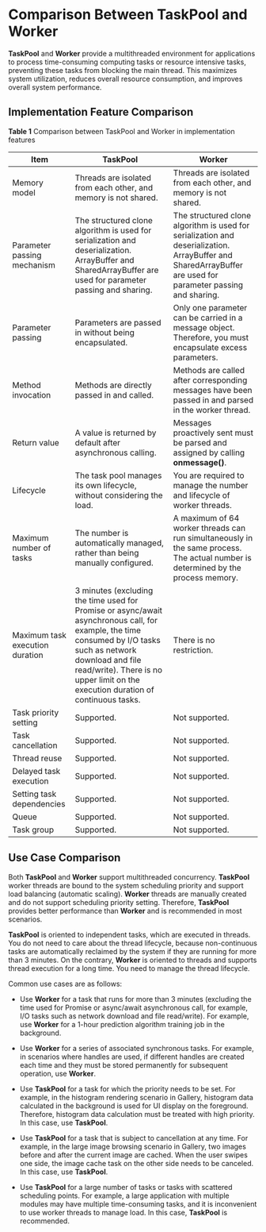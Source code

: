 # Comparison Between TaskPool and Worker


**TaskPool** and **Worker** provide a multithreaded environment for applications to process time-consuming computing tasks or resource intensive tasks, preventing these tasks from blocking the main thread. This maximizes system utilization, reduces overall resource consumption, and improves overall system performance.

## Implementation Feature Comparison

**Table 1** Comparison between TaskPool and Worker in implementation features

| Item| TaskPool | Worker |
| -------- | -------- | -------- |
| Memory model| Threads are isolated from each other, and memory is not shared.| Threads are isolated from each other, and memory is not shared.|
| Parameter passing mechanism| The structured clone algorithm is used for serialization and deserialization.<br>ArrayBuffer and SharedArrayBuffer are used for parameter passing and sharing.| The structured clone algorithm is used for serialization and deserialization.<br>ArrayBuffer and SharedArrayBuffer are used for parameter passing and sharing.|
| Parameter passing| Parameters are passed in without being encapsulated.| Only one parameter can be carried in a message object. Therefore, you must encapsulate excess parameters.|
| Method invocation| Methods are directly passed in and called.| Methods are called after corresponding messages have been passed in and parsed in the worker thread.|
| Return value| A value is returned by default after asynchronous calling.| Messages proactively sent must be parsed and assigned by calling **onmessage()**.|
| Lifecycle| The task pool manages its own lifecycle, without considering the load.| You are required to manage the number and lifecycle of worker threads.|
| Maximum number of tasks| The number is automatically managed, rather than being manually configured.| A maximum of 64 worker threads can run simultaneously in the same process. The actual number is determined by the process memory.|
| Maximum task execution duration| 3 minutes (excluding the time used for Promise or async/await asynchronous call, for example, the time consumed by I/O tasks such as network download and file read/write). There is no upper limit on the execution duration of continuous tasks. | There is no restriction.|
| Task priority setting| Supported.| Not supported.|
| Task cancellation| Supported.| Not supported.|
| Thread reuse| Supported.| Not supported.|
| Delayed task execution| Supported.| Not supported.|
| Setting task dependencies| Supported.| Not supported.|
| Queue| Supported.| Not supported.|
| Task group| Supported.| Not supported.|


## Use Case Comparison

Both **TaskPool** and **Worker** support multithreaded concurrency. **TaskPool** worker threads are bound to the system scheduling priority and support load balancing (automatic scaling). **Worker** threads are manually created and do not support scheduling priority setting. Therefore, **TaskPool** provides better performance than **Worker** and is recommended in most scenarios.

**TaskPool** is oriented to independent tasks, which are executed in threads. You do not need to care about the thread lifecycle, because non-continuous tasks are automatically reclaimed by the system if they are running for more than 3 minutes. On the contrary, **Worker** is oriented to threads and supports thread execution for a long time. You need to manage the thread lifecycle.

Common use cases are as follows:

- Use **Worker** for a task that runs for more than 3 minutes (excluding the time used for Promise or async/await asynchronous call, for example, I/O tasks such as network download and file read/write). For example, use **Worker** for a 1-hour prediction algorithm training job in the background.

- Use **Worker** for a series of associated synchronous tasks. For example, in scenarios where handles are used, if different handles are created each time and they must be stored permanently for subsequent operation, use **Worker**.

- Use **TaskPool** for a task for which the priority needs to be set. For example, in the histogram rendering scenario in Gallery, histogram data calculated in the background is used for UI display on the foreground. Therefore, histogram data calculation must be treated with high priority. In this case, use **TaskPool**.

- Use **TaskPool** for a task that is subject to cancellation at any time. For example, in the large image browsing scenario in Gallery, two images before and after the current image are cached. When the user swipes one side, the image cache task on the other side needs to be canceled. In this case, use **TaskPool**.

- Use **TaskPool** for a large number of tasks or tasks with scattered scheduling points. For example, a large application with multiple modules may have multiple time-consuming tasks, and it is inconvenient to use worker threads to manage load. In this case, **TaskPool** is recommended.
